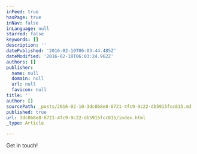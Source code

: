```yaml
---
inFeed: true
hasPage: true
inNav: false
inLanguage: null
starred: false
keywords: []
description: ''
datePublished: '2016-02-10T06:03:44.485Z'
dateModified: '2016-02-10T06:03:24.962Z'
authors: []
publisher:
  name: null
  domain: null
  url: null
  favicon: null
title: ''
author: []
sourcePath: _posts/2016-02-10-3dc0b8e8-8721-4fc9-9c22-db5915fcc815.md
published: true
url: 3dc0b8e8-8721-4fc9-9c22-db5915fcc815/index.html
_type: Article

---
```

Get in touch!